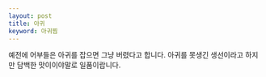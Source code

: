 ```yaml
---
layout: post
title: 아귀
keyword: 아귀찜
---
```


<p>예전에 어부들은 아귀를 잡으면 그냥 버렸다고 합니다. 아귀를 못생긴 생선이라고 하지만 담백한 맛이이야말로 일품이랍니다.</p>